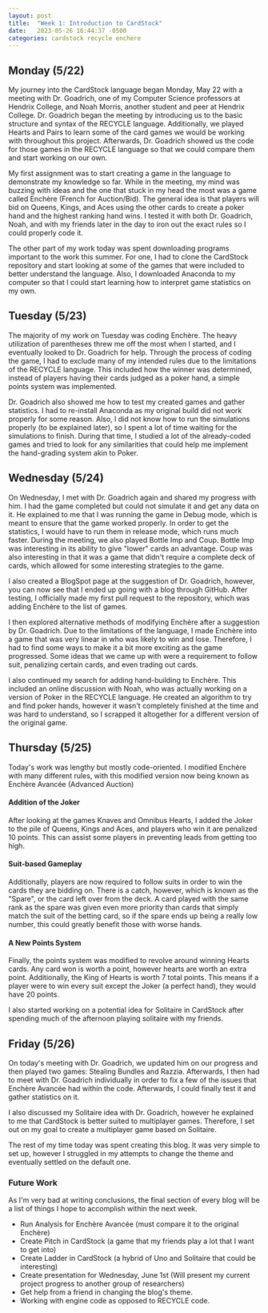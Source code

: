 ```yaml
---
layout: post
title:  "Week 1: Introduction to CardStock"
date:   2023-05-26 16:44:37 -0500
categories: cardstock recycle enchere
---
```

## Monday (5/22)
My journey into the CardStock language began Monday, May 22 with a meeting with Dr. Goadrich, one of my Computer Science professors at Hendrix College, and Noah Morris, another student and peer at Hendrix College. Dr. Goadrich began the meeting by introducing us to the basic structure and syntax of the RECYCLE language. Additionally, we played Hearts and Pairs to learn some of the card games we would be working with throughout this project. Afterwards, Dr. Goadrich showed us the code for those games in the RECYCLE language so that we could compare them and start working on our own.

My first assignment was to start creating a game in the language to demonstrate my knowledge so far. While in the meeting, my mind was buzzing with ideas and the one that stuck in my head the most was a game called Enchère (French for Auction/Bid). The general idea is that players will bid on Queens, Kings, and Aces using the other cards to create a poker hand and the highest ranking hand wins. I tested it with both Dr. Goadrich, Noah, and with my friends later in the day to iron out the exact rules so I could properly code it.

The other part of my work today was spent downloading programs important to the work this summer. For one, I had to clone the CardStock repository and start looking at some of the games that were included to better understand the language. Also, I downloaded Anaconda to my computer so that I could start learning how to interpret game statistics on my own.

## Tuesday (5/23)
The majority of my work on Tuesday was coding Enchère. The heavy utilization of parentheses threw me off the most when I started, and I eventually looked to Dr. Goadrich for help. Through the process of coding the game, I had to exclude many of my intended rules due to the limitations of the RECYCLE language. This included how the winner was determined, instead of players having their cards judged as a poker hand, a simple points system was implemented.

Dr. Goadrich also showed me how to test my created games and gather statistics. I had to re-install Anaconda as my original build did not work properly for some reason. Also, I did not know how to run the simulations properly (to be explained later), so I spent a lot of time waiting for the simulations to finish. During that time, I studied a lot of the already-coded games and tried to look for any similarities that could help me implement the hand-grading system akin to Poker.

## Wednesday (5/24)
On Wednesday, I met with Dr. Goadrich again and shared my progress with him. I had the game completed but could not simulate it and get any data on it. He explained to me that I was running the game in Debug mode, which is meant to ensure that the game worked properly. In order to get the statistics, I would have to run them in release mode, which runs much faster. During the meeting, we also played Bottle Imp and Coup. Bottle Imp was interesting in its ability to give "lower" cards an advantage. Coup was also interesting in that it was a game that didn't require a complete deck of cards, which allowed for some interesting strategies to the game.

I also created a BlogSpot page at the suggestion of Dr. Goadrich, however, you can now see that I ended up going with a blog through GitHub. After testing, I officially made my first pull request to the repository, which was adding Enchère to the list of games.

I then explored alternative methods of modifying Enchère after a suggestion by Dr. Goadrich. Due to the limitations of the language, I made Enchère into a game that was very linear in who was likely to win and lose. Therefore, I had to find some ways to make it a bit more exciting as the game progressed. Some ideas that we came up with were a requirement to follow suit, penalizing certain cards, and even trading out cards.

I also continued my search for adding hand-building to Enchère. This included an online discussion with Noah, who was actually working on a version of Poker in the RECYCLE language. He created an algorithm to try and find poker hands, however it wasn't completely finished at the time and was hard to understand, so I scrapped it altogether for a different version of the original game.

## Thursday (5/25)
Today's work was lengthy but mostly code-oriented. I modified Enchère with many different rules, with this modified version now being known as Enchère Avancée (Advanced Auction) 

#### Addition of the Joker
After looking at the games Knaves and Omnibus Hearts, I added the Joker to the pile of Queens, Kings and Aces, and players who win it are penalized 10 points. This can assist some players in preventing leads from getting too high. 

#### Suit-based Gameplay
Additionally, players are now required to follow suits in order to win the cards they are bidding on. There is a catch, however, which is known as the "Spare", or the card left over from the deck. A card played with the same rank as the spare was given even more priority than cards that simply match the suit of the betting card, so if the spare ends up being a really low number, this could greatly benefit those with worse hands.

#### A New Points System
Finally, the points system was modified to revolve around winning Hearts cards. Any card won is worth a point, however hearts are worth an extra point. Additionally, the King of Hearts is worth 7 total points. This means if a player were to win every suit except the Joker (a perfect hand), they would have 20 points.

I also started working on a potential idea for Solitaire in CardStock after spending much of the afternoon playing solitaire with my friends.

## Friday (5/26)
On today's meeting with Dr. Goadrich, we updated him on our progress and then played two games: Stealing Bundles and Razzia. Afterwards, I then had to meet with Dr. Goadrich individually in order to fix a few of the issues that Enchère Avancée had within the code. Afterwards, I could finally test it and gather statistics on it.

I also discussed my Solitaire idea with Dr. Goadrich, however he explained to me that CardStock is better suited to multiplayer games. Therefore, I set out on my goal to create a multiplayer game based on Solitaire.

The rest of my time today was spent creating this blog. It was very simple to set up, however I struggled in my attempts to change the theme and eventually settled on the default one.

### Future Work
As I'm very bad at writing conclusions, the final section of every blog will be a list of things I hope to accomplish within the next week.

- Run Analysis for Enchère Avancée (must compare it to the original Enchère)
- Create Pitch in CardStock (a game that my friends play a lot that I want to get into)
- Create Ladder in CardStock (a hybrid of Uno and Solitaire that could be interesting)
- Create presentation for Wednesday, June 1st (Will present my current project progress to another group of researchers)
- Get help from a friend in changing the blog's theme.
- Working with engine code as opposed to RECYCLE code.